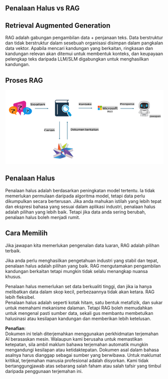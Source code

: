 ## Penalaan Halus vs RAG

## Retrieval Augmented Generation

RAG adalah gabungan pengambilan data + penjanaan teks. Data berstruktur dan tidak berstruktur dalam sesebuah organisasi disimpan dalam pangkalan data vektor. Apabila mencari kandungan yang berkaitan, ringkasan dan kandungan relevan akan ditemui untuk membentuk konteks, dan keupayaan pelengkap teks daripada LLM/SLM digabungkan untuk menghasilkan kandungan.

## Proses RAG
![FinetuningvsRAG](../../../../translated_images/rag.36e7cb856f120334d577fde60c6a5d7c5eecae255dac387669303d30b4b3efa4.ms.png)

## Penalaan Halus
Penalaan halus adalah berdasarkan peningkatan model tertentu. Ia tidak memerlukan permulaan daripada algoritma model, tetapi data perlu dikumpulkan secara berterusan. Jika anda mahukan istilah yang lebih tepat dan ekspresi bahasa yang sesuai dalam aplikasi industri, penalaan halus adalah pilihan yang lebih baik. Tetapi jika data anda sering berubah, penalaan halus boleh menjadi rumit.

## Cara Memilih
Jika jawapan kita memerlukan pengenalan data luaran, RAG adalah pilihan terbaik.

Jika anda perlu menghasilkan pengetahuan industri yang stabil dan tepat, penalaan halus adalah pilihan yang baik. RAG mengutamakan pengambilan kandungan berkaitan tetapi mungkin tidak selalu menangkap nuansa khusus.

Penalaan halus memerlukan set data berkualiti tinggi, dan jika ia hanya melibatkan data dalam skop kecil, perbezaannya tidak akan ketara. RAG lebih fleksibel.  
Penalaan halus adalah seperti kotak hitam, satu bentuk metafizik, dan sukar untuk memahami mekanisme dalaman. Tetapi RAG boleh memudahkan untuk mengenal pasti sumber data, sekali gus membantu membetulkan halusinasi atau kesilapan kandungan dan memberikan lebih ketelusan.

**Penafian**:  
Dokumen ini telah diterjemahkan menggunakan perkhidmatan terjemahan AI berasaskan mesin. Walaupun kami berusaha untuk memastikan ketepatan, sila ambil maklum bahawa terjemahan automatik mungkin mengandungi kesilapan atau ketidaktepatan. Dokumen asal dalam bahasa asalnya harus dianggap sebagai sumber yang berwibawa. Untuk maklumat kritikal, terjemahan manusia profesional adalah disyorkan. Kami tidak bertanggungjawab atas sebarang salah faham atau salah tafsir yang timbul daripada penggunaan terjemahan ini.